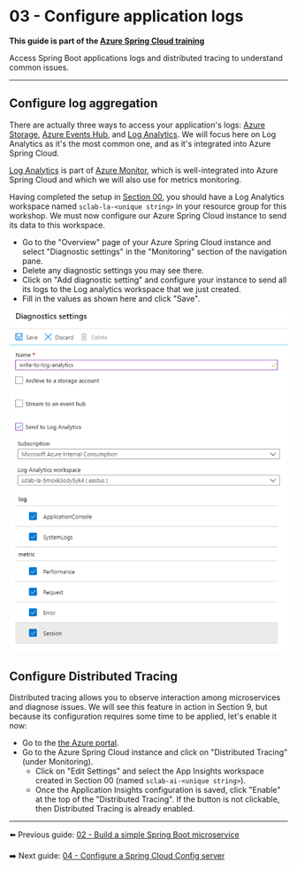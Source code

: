 # 03 - Configure application logs

__This guide is part of the [Azure Spring Cloud training](../README.md)__

Access Spring Boot applications logs and distributed tracing to understand common issues.

---

## Configure log aggregation

There are actually three ways to access your application's logs: [Azure Storage](https://docs.microsoft.com/en-us/azure/storage/common/storage-introduction/?WT.mc_id=azurespringcloud-github-judubois), [Azure Events Hub](https://docs.microsoft.com/en-us/azure/event-hubs/?WT.mc_id=azurespringcloud-github-judubois), and [Log Analytics](https://docs.microsoft.com/en-us/azure/azure-monitor/log-query/get-started-portal/?WT.mc_id=azurespringcloud-github-judubois). We will focus here on Log Analytics as it's the most common one, and as it's integrated into Azure Spring Cloud.

[Log Analytics](https://docs.microsoft.com/en-us/azure/azure-monitor/log-query/get-started-portal/?WT.mc_id=azurespringcloud-github-judubois) is part of [Azure Monitor](https://azure.microsoft.com/en-us/services/monitor/?WT.mc_id=azurespringcloud-github-judubois), which is well-integrated into Azure Spring Cloud and which we will also use for metrics monitoring.

Having completed the setup in [Section 00](../00-setup-your-environment/README.md), you should have a Log Analytics workspace named `sclab-la-<unique string>` in your resource group for this workshop. We must now configure our Azure Spring Cloud instance to send its data to this workspace.

- Go to the "Overview" page of your Azure Spring Cloud instance and select "Diagnostic settings" in the "Monitoring" section of the navigation pane.
- Delete any diagnostic settings you may see there.
- Click on "Add diagnostic setting" and configure your instance to send all its logs to the Log analytics workspace that we just created.
- Fill in the values as shown here and click "Save".

![Send logs to the log analytics workspace](media/02-send-logs-to-log-analytics-workspace.png)

## Configure Distributed Tracing

Distributed tracing allows you to observe interaction among microservices and diagnose issues. We will see this feature in action in Section 9, but because its configuration requires some time to be applied, let's enable it now:

- Go to the [the Azure portal](https://portal.azure.com/?WT.mc_id=azurespringcloud-github-judubois).
- Go to the Azure Spring Cloud instance and click on "Distributed Tracing" (under Monitoring).
  - Click on "Edit Settings" and select the App Insights workspace created in Section 00 (named `sclab-ai-<unique string>`).
  - Once the Application Insights configuration is saved, click "Enable" at the top of the "Distributed Tracing". If the button is not clickable, then Distributed Tracing is already enabled.

---

⬅️ Previous guide: [02 - Build a simple Spring Boot microservice](../02-build-a-simple-spring-boot-microservice/README.md)

➡️ Next guide: [04 - Configure a Spring Cloud Config server](../04-configure-a-spring-cloud-config-server/README.md)
